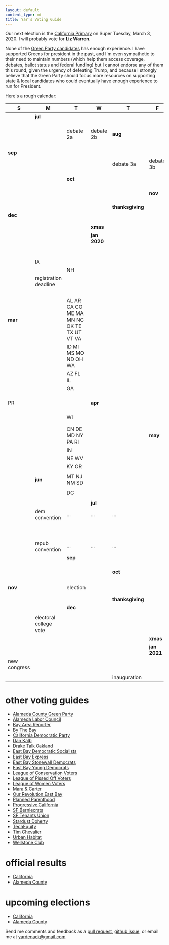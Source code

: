 ```yaml
---
layout: default
content_type: md
title: Yar's Voting Guide
---
```


Our next election is the [California Primary](https://en.wikipedia.org/wiki/2020_California_Democratic_primary) on Super Tuesday, March 3, 2020. I will probably vote for **Liz Warren**.

None of the [Green Party candidates](https://en.wikipedia.org/wiki/2020_Green_Party_presidential_primaries#Candidates) has enough experience. I have supported Greens for president in the past, and I'm even sympathetic to their need to maintain numbers (which help them access coverage, debates, ballot status and federal funding) but I cannot endorse any of them this round, given the urgency of defeating Trump, and because I strongly believe that the Green Party should focus more resources on supporting state & local candidates who could eventually have enough experience to run for President.

Here's a rough calendar:

| S | M | T | W | T | F | S |
|---|---|---|---|---|---|---|
|   | **jul** |   |   |   |   |   |
|   |   |   |   |   |   |   |
|   |   |   |   |   |   |   |
|   |   |   |   |   |   |   |
|   |   | debate 2a | debate 2b | **aug** |   |   |
|   |   |   |   |   |   |   |
|   |   |   |   |   |   |   |
|   |   |   |   |   |   |   |
|   |   |   |   |   |   |   |
| **sep** |   |   |   |   |   |   |
|   |   |   |   | debate 3a  | debate 3b |   |
|   |   |   |   |   |   |   |
|   |   |   |   |   |   |   |
|   |   | **oct** |   |   |   |   |
|   |   |   |   |   |   |   |
|   |   |   |   |   |   |   |
|   |   |   |   |   |   |   |
|   |   |   |   |   | **nov** |   |
|   |   |   |   |   |   |   |
|   |   |   |   |   |   |   |
|   |   |   |   |   |   |   |
|   |   |   |   | **thanksgiving** |   |   |
| **dec** |   |   |   |   |   |   |
|   |   |   |   |   |   |   |
|   |   |   |   |   |   |   |
|   |   |   | **xmas** |   |   |   |
|   |   |   | **jan 2020** |   |   |   |
|   |   |   |   |   |   |   |
|   |   |   |   |   |   |   |
|   |   |   |   |   |   | **feb** |
|   | IA |   |   |   |   |   |
|   |   | NH |   |   |   |   |
|   | registration deadline |   |   |   |   | NV |
|   |   |   |   |   |   | SC |
| **mar** |   | AL AR CA CO ME MA MN NC OK TE TX UT VT VA  |   |   |   |   |
|   |   | ID MI MS MO ND OH WA |   |   |   |   |
|   |   | AZ FL IL |   |   |   |   |
|   |   | GA |   |   |   |   |
| PR |   |   | **apr** |   |   | AK HI LA |
|   |   | WI |   |   |   |   |
|   |   |   |   |   |   |   |
|   |   |   |   |   |   |   |
|   |   | CN DE MD NY PA RI |   |   | **may** | KS |
|   |   | IN |   |   |   |   |
|   |   | NE WV |   |   |   |   |
|   |   | KY OR |   |   |   |   |
|   |   |   |   |   |   |   |
|   | **jun** | MT NJ NM SD |   |   |   |   |
|   |   |   |   |   |   |   |
|   |   | DC |   |   |   |   |
|   |   |   |   |   |   |   |
|   |   |   | **jul** |   |   |   |
|   | dem convention  | ... | ... | ... |   |   |
|   |   |   |   |   |   |   |
|   |   |   |   |   |   |   |
|   |   |   |   |   |   | **aug** |
|   |   |   |   |   |   |   |
|   |   |   |   |   |   |   |
|   |   |   |   |   |   |   |
|   | repub convention | ... | ... | ... |   |   |
|   |   | **sep** |   |   |   |   |
|   |   |   |   |   |   |   |
|   |   |   |   |   |   |   |
|   |   |   |   |   |   |   |
|   |   |   |   | **oct** |   |   |
|   |   |   |   |   |   |   |
|   |   |   |   |   |   |   |
|   |   |   |   |   |   |   |
|   |   |   |   |   |   |   |
| **nov** |   | election |   |   |   |   |
|   |   |   |   |   |   |   |
|   |   |   |   |   |   |   |
|   |   |   |   | **thanksgiving** |   |   |
|   |   | **dec** |   |   |   |   |
|   |   |   |   |   |   |   |
|   | electoral college vote |   |   |   |   |   |
|   |   |   |   |   | **xmas** |   |
|   |   |   |   |   | **jan 2021** |   |
| new congress |   |   |   |   |   |   |
|   |   |   |   |   |   |   |
|   |   |   |   | inauguration |   |   |

# other voting guides

* [Alameda County Green Party](https://acgreens.wordpress.com/voter-guides/)
* [Alameda Labor Council](http://alamedalabor.org/2018/08/09/new-endorsements-for-the-alc/)
* [Bay Area Reporter](https://www.ebar.com/news/news//266598/bay_area_reporter_election_endorsements)
* [By The Bay](https://www.bythebay.cool/ballot-preview/)
* [California Democratic Party](https://www.cadem.org/vote/endorsements)
* [Dan Kalb](https://www.dankalb.net/dan-s-ballot-recommendations-nov-18)
* [Drake Talk Oakland](https://draketalkoakland.com/2018/08/23/towards-a-new-city-council-in-turbulent-times/)
* [East Bay Democratic Socialists](https://www.eastbaydsa.org/)
* [East Bay Express](https://www.eastbayexpress.com/oakland/our-november-2018-endorsement-guide/Content?oid=21443046&showFullText=true)
* [East Bay Stonewall Democrats](http://eastbaystonewalldemocrats.org/)
* [East Bay Young Democrats](https://www.ebyd.org/endorsements/)
* [League of Conservation Voters](http://www.ecovote.org/page/endorsements)
* [League of Pissed Off Voters](http://www.theleaguesf.org/voter_guides)
* [League of Women Voters](https://lwvc.org/vote/elections/ballot-recommendations)
* [Mara & Carter](https://docs.google.com/spreadsheets/d/11BPvzeIkJHUGY54rXlpltwqNjx3_gg6ENlwPh8tuosk/edit)
* [Our Revolution East Bay](https://www.facebook.com/OurRevolutionEastBay/photos/a.1882837791745440/2349240395105175/)
* [Planned Parenthood](http://www.ppactionca.org/local-info/mar-monte/voter-guide-2018.html)
* [Progressive California](http://politics.voxpublica.org/)
* [SF Berniecrats](http://www.sfberniecrats.com/november_2018_endorsements)
* [SF Tenants Union](https://www.sftu.org/endorsements/)
* [Stardust Doherty](http://stardustdoherty.org/wordpress/?p=9471)
* [TechEquity](https://techequitycollaborative.org/wp-content/uploads/2018/10/TechEquity-Voter-Guide-Election-2018.pdf)
* [Tim Chevalier](https://tim.dreamwidth.org/2051420.html)
* [Urban Habitat](https://urbanhabitat.org/urban-habitats-fall-2018-voter-guide)
* [Wellstone Club](http://wellstoneclub.org/current-endorsements/)

# official results

* [California](https://vote.sos.ca.gov/)
* [Alameda County](https://acgov.org/rovresults/235/index.htm)

# upcoming elections

* [California](https://www.sos.ca.gov/elections/upcoming-elections/)
* [Alameda County](https://www.acvote.org/election-information/elections)

Send me comments and feedback as a [pull request](https://github.com/yar-votes/yar-votes.github.io/pulls), [github issue](https://github.com/yar-votes/yar-votes.github.io/issues), or email me at [yardenack@gmail.com](mailto:yardenack@gmail.com)
